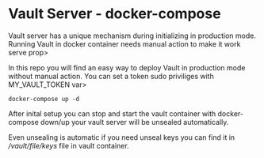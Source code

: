 # Vault Server - docker-compose
Vault server has a unique mechanism during initializing in production mode. Running Vault in docker container needs manual action to make it work serve prop>

In this repo you will find an easy way to deploy Vault in production mode without manual action. You can set a token sudo priviliges with MY_VAULT_TOKEN var>

```
docker-compose up -d
```

After inital setup you can stop and start the vault container with docker-compose down/up your vault server will be unsealed automatically.

Even unsealing is automatic if you need unseal keys you can find it in _/vault/file/keys_ file in vault container.
